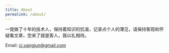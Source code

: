 ```yaml
---
title: About
permalink: /about/
---
```


一晃做了十年的技术人，保持着知识的饥渴，记录点个人的薄见，请保持客观和怀疑看文章，您来了就是客人，我以礼相待。

Email: cj.yangjun@gmail.com
